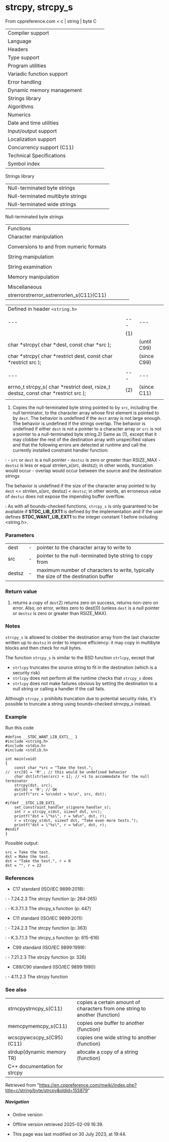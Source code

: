 # strcpy, strcpy_s

From cppreference.com
< c‎ | string‎ | byte
 C

|  |  |  |  |  |
| --- | --- | --- | --- | --- |
| Compiler support | | | | |
| Language | | | | |
| Headers | | | | |
| Type support | | | | |
| Program utilities | | | | |
| Variadic function support | | | | |
| Error handling | | | | |
| Dynamic memory management | | | | |
| Strings library | | | | |
| Algorithms | | | | |
| Numerics | | | | |
| Date and time utilities | | | | |
| Input/output support | | | | |
| Localization support | | | | |
| Concurrency support (C11) | | | | |
| Technical Specifications | | | | |
| Symbol index | | | | |

 Strings library

|  |  |  |  |  |
| --- | --- | --- | --- | --- |
| Null-terminated byte strings | | | | |
| Null-terminated multibyte strings | | | | |
| Null-terminated wide strings | | | | |

 Null-terminated byte strings

|  |  |  |  |  |
| --- | --- | --- | --- | --- |
| Functions | | | | |
| Character manipulation | | | | |
| |  |  |  |  |  | | --- | --- | --- | --- | --- | | isalnum | | | | | | isalpha | | | | | | islower | | | | | | isupper | | | | | | isdigit | | | | | | isxdigit | | | | | | isblank(C99) | | | | | | |  |  |  |  |  | | --- | --- | --- | --- | --- | | iscntrl | | | | | | isgraph | | | | | | isspace | | | | | | isprint | | | | | | ispunct | | | | | | tolower | | | | | | toupper | | | | | |
| Conversions to and from numeric formats | | | | |
| |  |  |  |  |  | | --- | --- | --- | --- | --- | | atoiatolatoll(C99) | | | | | | atof | | | | | | strtolstrtoll(C99) | | | | | | strtoulstrtoull(C99) | | | | | | |  |  |  |  |  | | --- | --- | --- | --- | --- | | strtoimaxstrtoumax(C99)(C99) | | | | | | strtofstrtodstrtold(C99)(C99) | | | | | | strfromfstrfromdstrfroml(C23)(C23)(C23) | | | | | |
| String manipulation | | | | |
| |  |  |  |  |  | | --- | --- | --- | --- | --- | | ****strcpystrcpy_s****(C11) | | | | | | strncpystrncpy_s(C11) | | | | | | strcatstrcat_s(C11) | | | | | | |  |  |  |  |  | | --- | --- | --- | --- | --- | | strncatstrncat_s(C11) | | | | | | strxfrm | | | | | | strdup(C23) | | | | | | strndup(C23) | | | | | |  | | | | | |
| String examination | | | | |
| |  |  |  |  |  | | --- | --- | --- | --- | --- | | strlenstrnlen_s(C11) | | | | | | strcmp | | | | | | strncmp | | | | | | strcoll | | | | | | strchr | | | | | | strrchr | | | | | | |  |  |  |  |  | | --- | --- | --- | --- | --- | | strspn | | | | | | strcspn | | | | | | strpbrk | | | | | | strstr | | | | | | strtokstrtok_s(C11) | | | | | |  | | | | | |
| Memory manipulation | | | | |
| |  |  |  |  |  | | --- | --- | --- | --- | --- | | memchr | | | | | | memcmp | | | | | | memsetmemset_explicitmemset_s(C23)(C11) | | | | | | |  |  |  |  |  | | --- | --- | --- | --- | --- | | memcpymemcpy_s(C11) | | | | | | memmovememmove_s(C11) | | | | | | memccpy(C23) | | | | | |
| Miscellaneous | | | | |
| strerrorstrerror_sstrerrorlen_s(C11)(C11) | | | | |

|  |  |  |
| --- | --- | --- |
| Defined in header `<string.h>` |  |  |
|  |  |  |
| --- | --- | --- |
|  | (1) |  |
| char \*strcpy( char \*dest, const char \*src ); |  | (until C99) |
| char \*strcpy( char \*restrict dest, const char \*restrict src ); |  | (since C99) |
|  |  |  |
| --- | --- | --- |
| errno_t strcpy_s( char \*restrict dest, rsize_t destsz, const char \*restrict src ); | (2) | (since C11) |
|  |  |  |

1) Copies the null-terminated byte string pointed to by `src`, including the null terminator, to the character array whose first element is pointed to by `dest`. The behavior is undefined if the `dest` array is not large enough. The behavior is undefined if the strings overlap. The behavior is undefined if either `dest` is not a pointer to a character array or `src` is not a pointer to a null-terminated byte string.2) Same as (1), except that it may clobber the rest of the destination array with unspecified values and that the following errors are detected at runtime and call the currently installed constraint handler function:

:   - `src` or `dest` is a null pointer
    - `destsz` is zero or greater than RSIZE_MAX
    - `destsz` is less or equal strnlen_s(src, destsz); in other words, truncation would occur
    - overlap would occur between the source and the destination strings

 The behavior is undefined if the size of the character array pointed to by `dest` <= strnlen_s(src, destsz) < `destsz`; in other words, an erroneous value of `destsz` does not expose the impending buffer overflow.

:   As with all bounds-checked functions, `strcpy_s` is only guaranteed to be available if __STDC_LIB_EXT1__ is defined by the implementation and if the user defines __STDC_WANT_LIB_EXT1__ to the integer constant 1 before including <string.h>.

### Parameters

|  |  |  |
| --- | --- | --- |
| dest | - | pointer to the character array to write to |
| src | - | pointer to the null-terminated byte string to copy from |
| destsz | - | maximum number of characters to write, typically the size of the destination buffer |

### Return value

1) returns a copy of `dest`2) returns zero on success, returns non-zero on error. Also, on error, writes zero to dest[0] (unless `dest` is a null pointer or `destsz` is zero or greater than RSIZE_MAX).

### Notes

`strcpy_s` is allowed to clobber the destination array from the last character written up to `destsz` in order to improve efficiency: it may copy in multibyte blocks and then check for null bytes.

The function `strcpy_s` is similar to the BSD function `strlcpy`, except that

- `strlcpy` truncates the source string to fit in the destination (which is a security risk)
- `strlcpy` does not perform all the runtime checks that `strcpy_s` does
- `strlcpy` does not make failures obvious by setting the destination to a null string or calling a handler if the call fails.

Although `strcpy_s` prohibits truncation due to potential security risks, it's possible to truncate a string using bounds-checked strncpy_s instead.

### Example

Run this code

```
#define __STDC_WANT_LIB_EXT1__ 1
#include <string.h>
#include <stdio.h>
#include <stdlib.h>
 
int main(void)
{
    const char *src = "Take the test.";
//  src[0] = 'M' ; // this would be undefined behavior
    char dst[strlen(src) + 1]; // +1 to accommodate for the null terminator
    strcpy(dst, src);
    dst[0] = 'M'; // OK
    printf("src = %s\ndst = %s\n", src, dst);
 
#ifdef __STDC_LIB_EXT1__
    set_constraint_handler_s(ignore_handler_s);
    int r = strcpy_s(dst, sizeof dst, src);
    printf("dst = \"%s\", r = %d\n", dst, r);
    r = strcpy_s(dst, sizeof dst, "Take even more tests.");
    printf("dst = \"%s\", r = %d\n", dst, r);
#endif
}

```

Possible output:

```
src = Take the test.
dst = Make the test.
dst = "Take the test.", r = 0
dst = "", r = 22

```

### References

- C17 standard (ISO/IEC 9899:2018):

:   - 7.24.2.3 The strcpy function (p: 264-265)

:   - K.3.7.1.3 The strcpy_s function (p: 447)

- C11 standard (ISO/IEC 9899:2011):

:   - 7.24.2.3 The strcpy function (p: 363)

:   - K.3.7.1.3 The strcpy_s function (p: 615-616)

- C99 standard (ISO/IEC 9899:1999):

:   - 7.21.2.3 The strcpy function (p: 326)

- C89/C90 standard (ISO/IEC 9899:1990):

:   - 4.11.2.3 The strcpy function

### See also

|  |  |
| --- | --- |
| strncpystrncpy_s(C11) | copies a certain amount of characters from one string to another   (function) |
| memcpymemcpy_s(C11) | copies one buffer to another   (function) |
| wcscpywcscpy_s(C95)(C11) | copies one wide string to another   (function) |
| strdup(dynamic memory TR) | allocate a copy of a string   (function) |
| C++ documentation for strcpy | |

Retrieved from "<https://en.cppreference.com/mwiki/index.php?title=c/string/byte/strcpy&oldid=155879>"

##### Navigation

- Online version
- Offline version retrieved 2025-02-09 16:39.

- This page was last modified on 30 July 2023, at 19:44.